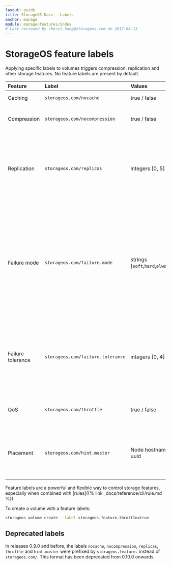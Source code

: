 ```yaml
---
layout: guide
title: StorageOS Docs - Labels
anchor: manage
module: manage/features/index
# Last reviewed by cheryl.hung@storageos.com on 2017-04-13
---
```


# StorageOS feature labels

Applying specific labels to volumes triggers compression, replication and other
storage features. No feature labels are present by default.

| Feature     | Label                         | Values         | Description                                              |
|:------------|:------------------------------|:---------------|:---------------------------------------------------------|
| Caching     | `storageos.com/nocache`       | true / false   | Switches off caching. |
| Compression | `storageos.com/nocompression` | true / false   | Switches off compression of data at rest and in transit. |
| Replication | `storageos.com/replicas`      | integers [0, 5]| Replicates entire volume across nodes. Typically 1 replica is sufficient (2 copies of the data); more than 2 replicas is not recommended. |
| Failure mode | `storageos.com/failure.mode` | strings [`soft`,`hard`,`alwayson`] | Soft failure mode works together with the failure tolerance. Hard is a mode where any loss in desired replicas count will mark volume as unavailable. AlwaysOn is a mode where as long as master is alive volume will be writable. |
| Failure tolerance | `storageos.com/failure.tolerance` | integers [0, 4] | Specifies how many failed replicas to tolerate, defaults to (Replicas - 1) if Replicas > 0, so if there are 2 replicas it will default to 1. |
| QoS         | `storageos.com/throttle`      | true / false   | Deprioritizes traffic by reducing the rate of disk I/O, when true.  |
| Placement   | `storageos.com/hint.master`   | Node hostname or uuid   | Requests master volume placement on the specified node.  Will use another node if request can't be satisfied. |

Feature labels are a powerful and flexible way to control storage features,
especially when combined with [rules]({% link _docs/reference/cli/rule.md %}).

To create a volume with a feature labels:

```bash
storageos volume create --label storageos.feature.throttle=true
```

## Deprecated labels

In releases 0.9.0 and before, the labels `nocache`, `nocompression`, `replicas`,
`throttle` and `hint.master` were prefixed by `storageos.feature.` instead of
`storageos.com/`. This format has been deprecated from 0.10.0 onwards.
